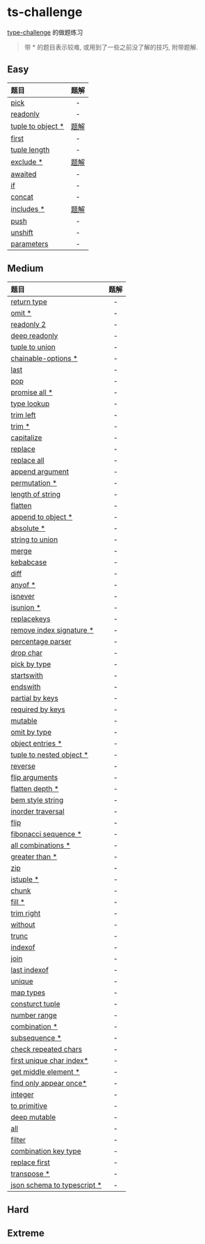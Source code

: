 # ts-challenge

[type-challenge](https://github.com/type-challenges/type-challenges) 的做题练习

> 带 * 的题目表示较难, 或用到了一些之前没了解的技巧, 附带题解.

## Easy

| 题目                                              |                    题解                    |
| :------------------------------------------------ | :----------------------------------------: |
| [pick](./easy/4-pick.ts)                          |                     -                      |
| [readonly](./easy/7-readonly.ts)                  |                     -                      |
| [tuple to object *](./easy/11-tuple-to-object.ts) | [题解](./notes/easy/11-tuple-to-object.md) |
| [first](./easy/14-first.ts)                       |                     -                      |
| [tuple length](./easy/18-tuple-length.ts)         |                     -                      |
| [exclude *](./easy/43-exclude.ts)                 |     [题解](./notes/easy/43-exclude.md)     |
| [awaited](./easy/189-awaited.ts)                  |                     -                      |
| [if](./easy/268-if.ts)                            |                     -                      |
| [concat](./easy/533-concat.ts)                    |                     -                      |
| [includes *](./easy/898-includes.ts)              |    [题解](./notes/easy/898-includes.md)    |
| [push](./easy/3057-push.ts)                       |                     -                      |
| [unshift](./easy/3060-unshift.ts)                 |                     -                      |
| [parameters](./easy/3312-parameters.ts)           |                     -                      |

## Medium

| 题目                                                                     | 题解  |
| :----------------------------------------------------------------------- | :---: |
| [return type](./medium/2-return-type.ts)                                 |   -   |
| [omit *](./medium/3-omit.ts)                                             |   -   |
| [readonly 2](./medium/8-readonly2.ts)                                    |   -   |
| [deep readonly](./medium/9-deep-readonly.ts)                             |   -   |
| [tuple to union](./medium/10-tuple-to-union.ts)                          |   -   |
| [chainable-options *](./medium/12-chainable-options.ts)                  |   -   |
| [last](./medium/15-last.ts)                                              |   -   |
| [pop](./medium/16-pop.ts)                                                |   -   |
| [promise all *](./medium/20-promise-all.ts)                              |   -   |
| [type lookup](./medium/62-type-lookup.ts)                                |   -   |
| [trim left](./medium/106-trim-left.ts)                                   |   -   |
| [trim *](./medium/107-trim.ts)                                           |   -   |
| [capitalize](./medium/110-capitalize.ts)                                 |   -   |
| [replace](./medium/116-replace.ts)                                       |   -   |
| [replace all](./medium/119-replace-all.ts)                               |   -   |
| [append argument](./medium/191-append-argument.ts)                       |   -   |
| [permutation *](./medium/296-permutation.ts)                             |   -   |
| [length of string](./medium/298-length-of-string.ts)                     |   -   |
| [flatten](./medium/459-flatten.ts)                                       |   -   |
| [append to object *](./medium/527-append-to-object.ts)                   |   -   |
| [absolute *](./medium/529-absolute.ts)                                   |   -   |
| [string to union](./medium/531-string-to-union.ts)                       |   -   |
| [merge](./medium/599-merge.ts)                                           |   -   |
| [kebabcase](./medium/612-kebabcase.ts)                                   |   -   |
| [diff](./medium/645-diff.ts)                                             |   -   |
| [anyof *](./medium/949-anyof.ts)                                         |   -   |
| [isnever](./medium/1042-isnever.ts)                                      |   -   |
| [isunion *](./medium/1097-isunion.ts)                                    |   -   |
| [replacekeys](./medium/1130-replacekeys.ts)                              |   -   |
| [remove index signature *](./medium/1367-remove-index-signature.ts)      |   -   |
| [percentage parser](./medium/1978-percentage-parser.ts)                  |   -   |
| [drop char](./medium/2070-drop-char.ts)                                  |   -   |
| [pick by type](./medium/2595-pick-by-type.ts)                            |   -   |
| [startswith](./medium/2688-startswith.ts)                                |   -   |
| [endswith](./medium/2693-endswith.ts)                                    |   -   |
| [partial by keys](./medium/2757-partial-by-keys.ts)                      |   -   |
| [required by keys](./medium/2759-required-by-keys.ts)                    |   -   |
| [mutable](./medium/2793-mutable.ts)                                      |   -   |
| [omit by type](./medium/2852-omit-by-type.ts)                            |   -   |
| [object entries *](./medium/2946-object-entries.ts)                      |   -   |
| [tuple to nested object *](./medium/3188-tuple-to-nested-object.ts)      |   -   |
| [reverse](./medium/3192-reverse.ts)                                      |   -   |
| [flip arguments](./medium/3196-flip-arguments.ts)                        |   -   |
| [flatten depth *](./medium/3243-flatten-depth.ts)                        |   -   |
| [bem style string](./medium/3326-bem-style-string.ts)                    |   -   |
| [inorder traversal](./medium/3376-inorder-traversal.ts)                  |   -   |
| [flip](./medium/4179-flip.ts)                                            |   -   |
| [fibonacci sequence *](./medium/4182-fibonacci-sequence.ts)              |   -   |
| [all combinations *](./medium/4260-all-combinations.ts)                  |   -   |
| [greater than *](./medium/4425-greater-than.ts)                          |   -   |
| [zip](./medium/4471-zip.ts)                                              |   -   |
| [istuple *](./medium/4484-istuple.ts)                                    |   -   |
| [chunk](./medium/4499-chunk.ts)                                          |   -   |
| [fill *](./medium/4518-fill.ts)                                          |   -   |
| [trim right](./medium/4803-trim-right.ts)                                |   -   |
| [without](./medium/5117-without.ts)                                      |   -   |
| [trunc](./medium/5140-trunc.ts)                                          |   -   |
| [indexof](./medium/5153-indexof.ts)                                      |   -   |
| [join](./medium/5310-join.ts)                                            |   -   |
| [last indexof](./medium/5317-lastindexof.ts)                             |   -   |
| [unique](./medium/5360-unique.ts)                                        |   -   |
| [map types](./medium/5821-maptypes.ts)                                   |   -   |
| [consturct tuple](./medium/7544-construct-tuple.ts)                      |   -   |
| [number range](./medium/8640-number-range.ts)                            |   -   |
| [combination *](./medium/8767-combination.ts)                            |   -   |
| [subsequence *](./medium/8987-subsequence.ts)                            |   -   |
| [check repeated chars](./medium/9142-check-repeated-chars.ts)            |   -   |
| [first unique char index*](./medium/9286-first-unique-char-index.ts)      |   -   |
| [get middle element *](./medium/9896-get-middle-element.ts)              |   -   |
| [find only appear once*](./medium/9898-find-only-appear-once.ts)          |   -   |
| [integer](./medium/10969-integer.ts)                                     |   -   |
| [to primitive](./medium/16259-to-primitive.ts)                           |   -   |
| [deep mutable](./medium/17973-deep-mutable.ts)                           |   -   |
| [all](./medium/18142-all.ts)                                             |   -   |
| [filter](./medium/18220-filter.ts)                                       |   -   |
| [combination key type](./medium/21106-combination-key-type.ts)           |   -   |
| [replace first](./medium/25170-replace-first.ts)                         |   -   |
| [transpose *](./medium/25270-transpose.ts)                                 |   -   |
| [json schema to typescript *](./medium/26401-json-schema-to-typescript.ts) |   -   |

## Hard

## Extreme
